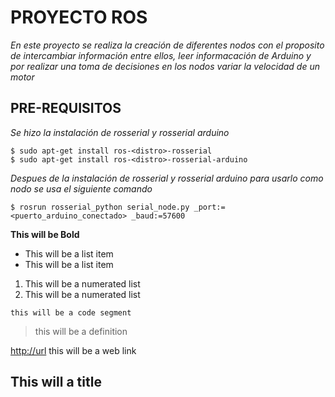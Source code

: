 PROYECTO ROS
==============
*En este proyecto se realiza la creación de diferentes nodos con el proposito de intercambiar información entre ellos, leer informacación de Arduino y por realizar una toma de decisiones en los nodos variar la velocidad de un motor*

PRE-REQUISITOS
--------------
*Se hizo la instalación de rosserial y rosserial arduino*
``` 
$ sudo apt-get install ros-<distro>-rosserial
$ sudo apt-get install ros-<distro>-rosserial-arduino
```
*Despues de la instalación de rosserial y rosserial arduino para usarlo como nodo se usa el siguiente comando*
``` 
$ rosrun rosserial_python serial_node.py _port:=<puerto_arduino_conectado> _baud:=57600
``` 
**This will be Bold**

- This will be a list item
- This will be a list item

1. This will be a numerated list 
2. This will be a numerated list 

``` 
this will be a code segment
```

> this will be a definition

<http://url> this will be a web link

<!--this will a comment-->

This will a title
--------------
